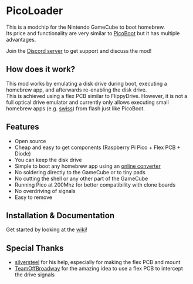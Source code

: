 # PicoLoader
This is a modchip for the Nintendo GameCube to boot homebrew.\
Its price and functionality are very similar to [PicoBoot](https://github.com/webhdx/PicoBoot) but it has multiple advantages.

Join the [Discord server](https://discord.gg/YtA9aU3BKZ) to get support and discuss the mod!

## How does it work?
This mod works by emulating a disk drive during boot, executing a homebrew app, and afterwards re-enabling the disk drive.\
This is achieved using a flex PCB similar to FlippyDrive.
However, it is not a full optical drive emulator and currently only allows executing small homebrew apps (e.g. [swiss](https://github.com/emukidid/swiss-gc)) from flash just like PicoBoot.

## Features
- Open source
- Cheap and easy to get components (Raspberry Pi Pico + Flex PCB + Diode)
- You can keep the disk drive
- Simple to boot any homebrew app using an [online converter](https://makeo.github.io/PicoLoader/converter/)
- No soldering directly to the GameCube or to tiny pads
- No cutting the shell or any other part of the GameCube
- Running Pico at 200Mhz for better compatibility with clone boards
- No overdriving of signals
- Easy to remove

## Installation & Documentation
Get started by looking at the [wiki](https://github.com/makeo/PicoLoader/wiki/)!

## Special Thanks
- [silversteel](https://github.com/silverstee1) for his help, especially for making the flex PCB and mount
- [TeamOffBroadway](https://github.com/OffBroadway) for the amazing idea to use a flex PCB to intercept the drive signals
